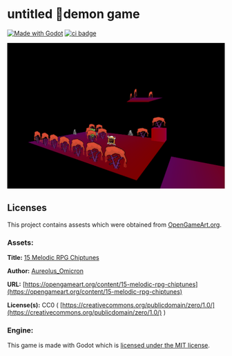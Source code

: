 
# untitled 👿demon game
[![Made with Godot](https://img.shields.io/badge/Made%20with-Godot-478CBF?style=flat&logo=godot%20engine&logoColor=white)](https://godotengine.org) [![ci badge](https://github.com/MarmadileManteater/MyDemonBestiary/actions/workflows/godot-ci.yml/badge.svg)](https://github.com/MarmadileManteater/MyDemonBestiary/actions/workflows/godot-ci.yml)

![red forest](./images/screenshots/red-forest1-b.png)

## Licenses

This project contains assests which were obtained from [OpenGameArt.org](https://opengameart.org).

### Assets:

**Title:** [15 Melodic RPG Chiptunes](https://opengameart.org/content/15-melodic-rpg-chiptunes)

**Author:** [Aureolus_Omicron](https://opengameart.org/users/aureolusomicron)

**URL:** [https://opengameart.org/content/15-melodic-rpg-chiptunes](https://opengameart.org/content/15-melodic-rpg-chiptunes)

**License(s):** CC0 ( [https://creativecommons.org/publicdomain/zero/1.0/](https://creativecommons.org/publicdomain/zero/1.0/) )

### Engine:

This game is made with Godot which is [licensed under the MIT license](https://godotengine.org/license/).
